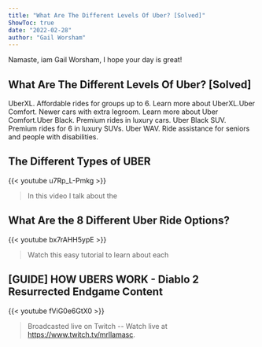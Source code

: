 ```yaml
---
title: "What Are The Different Levels Of Uber? [Solved]"
ShowToc: true 
date: "2022-02-28"
author: "Gail Worsham" 
---
```


Namaste, iam Gail Worsham, I hope your day is great!
## What Are The Different Levels Of Uber? [Solved]
 UberXL. Affordable rides for groups up to 6. Learn more about UberXL.Uber Comfort. Newer cars with extra legroom. Learn more about Uber Comfort.Uber Black. Premium rides in luxury cars. 
 Uber Black SUV. Premium rides for 6 in luxury SUVs. 
 Uber WAV. Ride assistance for seniors and people with disabilities.

## The Different Types of UBER
{{< youtube u7Rp_L-Pmkg >}}
>In this video I talk about the 

## What Are the 8 Different Uber Ride Options?
{{< youtube bx7rAHH5ypE >}}
>Watch this easy tutorial to learn about each 

## [GUIDE] HOW UBERS WORK - Diablo 2 Resurrected Endgame Content
{{< youtube fViG0e6GtX0 >}}
>Broadcasted live on Twitch -- Watch live at https://www.twitch.tv/mrllamasc.

